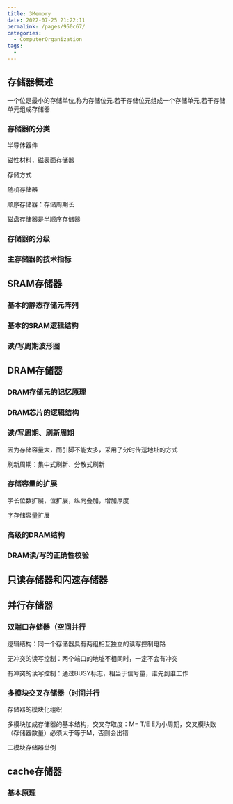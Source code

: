 ```yaml
---
title: 3Memory
date: 2022-07-25 21:22:11
permalink: /pages/950c67/
categories:
  - ComputerOrganization
tags:
  - 
---
```

## 存储器概述

一个位是最小的存储单位,称为存储位元.若干存储位元组成一个存储单元,若干存储单元组成存储器

### 存储器的分类

半导体器件

磁性材料，磁表面存储器

存储方式

随机存储器

顺序存储器：存储周期长

磁盘存储器是半顺序存储器

### 存储器的分级

### 主存储器的技术指标

## SRAM存储器

### 基本的静态存储元阵列

### 基本的SRAM逻辑结构

### 读/写周期波形图

## DRAM存储器

### DRAM存储元的记忆原理

### DRAM芯片的逻辑结构

### 读/写周期、刷新周期

因为存储容量大，而引脚不能太多，采用了分时传送地址的方式

刷新周期：集中式刷新、分散式刷新

### 存储容量的扩展

字长位数扩展，位扩展，纵向叠加，增加厚度

字存储容量扩展

### 高级的DRAM结构

### DRAM读/写的正确性校验

## 只读存储器和闪速存储器

## 并行存储器

### 双端口存储器（空间并行

逻辑结构：同一个存储器具有两组相互独立的读写控制电路

无冲突的读写控制：两个端口的地址不相同时，一定不会有冲突

有冲突的读写控制：通过BUSY标志，相当于信号量，谁先到谁工作

### 多模块交叉存储器（时间并行

存储器的模块化组织

多模块加成存储器的基本结构，交叉存取度：M= T/E   E为小周期，交叉模块数（存储器数量）必须大于等于M，否则会出错

二模块存储器举例

## cache存储器

### 基本原理